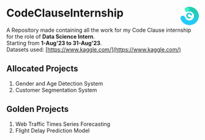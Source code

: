 # CodeClauseInternship       <img alt="LOGO" src="Main Logo.png" height=50px width=50px align="right">
A Repository made containing all the work for my Code Clause internship for the role of <b>Data Science Intern</b>.<br>
Starting from <b>1-Aug'23 to 31-Aug'23</b>.<br>
Datasets used: [https://www.kaggle.com/](https://www.kaggle.com/)


<h2>Allocated Projects</h2>
<ol>
  <li>Gender and Age Detection System</li>
  <li>Customer Segmentation System</li>
</ol>
<h2>Golden Projects</h2>
<ol>
  <li>Web Traffic Times Series Forecasting</li>
  <li>Flight Delay Prediction Model</li>
</ol>
<!-- FORM  SUBMITTED-->
